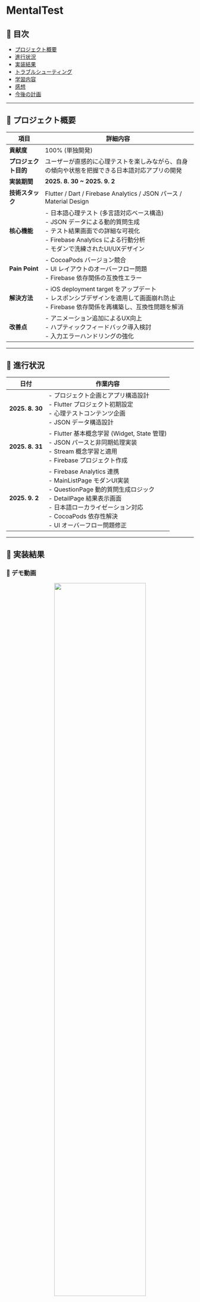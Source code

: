 # **MentalTest**

## 📌 目次
- [プロジェクト概要](#プロジェクト概要)
- [進行状況](#進行状況)
- [実装結果](#実装結果)
- [トラブルシューティング](#トラブルシューティング)
- [学習内容](#学習内容)
- [感想](#感想)
- [今後の計画](#今後の計画)

---

## 📌 プロジェクト概要

| 項目            | 詳細内容                                                                 |
|-----------------|-----------------------------------------------------------------------|
| **貢献度**       | 100% (単独開発)                                                        |
| **プロジェクト目的** | ユーザーが直感的に心理テストを楽しみながら、自身の傾向や状態を把握できる日本語対応アプリの開発 |
| **実装期間**    | **2025. 8. 30 ~ 2025. 9. 2**                                              |
| **技術スタック**    | Flutter / Dart / Firebase Analytics / JSON パース / Material Design |
| **核心機能**    | - 日本語心理テスト (多言語対応ベース構造)<br>- JSON データによる動的質問生成<br>- テスト結果画面での詳細な可視化<br>- Firebase Analytics による行動分析<br>- モダンで洗練されたUI/UXデザイン |
| **Pain Point**   | - CocoaPods バージョン競合<br>- UI レイアウトのオーバーフロー問題<br>- Firebase 依存関係の互換性エラー |
| **解決方法**    | - iOS deployment target をアップデート<br>- レスポンシブデザインを適用して画面崩れ防止<br>- Firebase 依存関係を再構築し、互換性問題を解消 |
| **改善点**    | - アニメーション追加によるUX向上<br>- ハプティックフィードバック導入検討<br>- 入力エラーハンドリングの強化 |

---

## 📌 進行状況

| 日付           | 作業内容                                                                                             |
|----------------|----------------------------------------------------------------------------------------------------|
| **2025. 8. 30** | - プロジェクト企画とアプリ構造設計<br>- Flutter プロジェクト初期設定<br>- 心理テストコンテンツ企画<br>- JSON データ構造設計 |
| **2025. 8. 31** | - Flutter 基本概念学習 (Widget, State 管理)<br>- JSON パースと非同期処理実装<br>- Stream 概念学習と適用<br>- Firebase プロジェクト作成 |
| **2025. 9. 2** | - Firebase Analytics 連携<br>- MainListPage モダンUI実装<br>- QuestionPage 動的質問生成ロジック<br>- DetailPage 結果表示画面<br>- 日本語ローカライゼーション対応<br>- CocoaPods 依存性解決<br>- UI オーバーフロー問題修正 |

---

## 📌 実装結果

### 🎥 デモ動画

<p align="center">
  <img width="70%" src="https://github.com/user-attachments/assets/ac3f4b57-43b0-450d-9db8-a8df511c557e"/>
</p>

## 📌 トラブルシューティング

### 🔹 問題 1: CocoaPods のバージョン競合
- **原因:** Flutter と Firebase の依存関係が古い CocoaPods と衝突  
- **解決:** `pod update` と iOS deployment target の更新で解消  

### 🔹 問題 2: UI オーバーフロー
- **原因:** 日本語テキストが長い場合に画面をはみ出す  
- **解決:** `Flexible` や `Expanded` を用いてレスポンシブ対応  

### 🔹 問題 3: Firebase 依存関係エラー
- **原因:** SDK バージョンの不一致  
- **解決:** `flutterfire configure` を再実行し、依存関係を統一  

---

## 📌 学習内容

### ✅ Flutter 基本概念
- StatelessWidget / StatefulWidget の違いを理解  
- Riverpod と組み合わせた状態管理を学習  

### ✅ JSON パースと非同期処理
- `FutureBuilder` を利用したデータ読み込み  
- JSON から質問リストを動的に生成する実装  

### ✅ Firebase Analytics
- ユーザー行動を追跡してテスト回答データを収集  
- イベントログを設計し、UX 改善の基盤を構築  

### ✅ モダンUI/UX
- Material Design コンポーネントを活用  
- アニメーション・トランジションを導入して直感的な操作感を実現  

---

## 📌 感想

- UI を洗練させることで **心理テストアプリらしい没入感** を実現できた  
- 非同期処理や JSON パースを実際に使うことで **Flutter アプリ開発の基礎力** が大幅に向上  
- Firebase Analytics の導入により、今後の改善に必要なデータ収集基盤を確立  
- CocoaPods や依存関係エラーを解決する過程で、**クロスプラットフォーム開発におけるビルド環境の重要性** を痛感  

---

## 📌 今後の計画

- **心理テストの種類追加**: ユーザーごとにパーソナライズされたテスト配信  
- **ハプティックフィードバック導入**: 回答時の操作感向上  
- **アニメーション最適化**: ページ遷移をよりスムーズに  
- **クラウドデータ保存**: 回答履歴を Firebase Firestore に保存し、複数端末間で同期可能に  
- **CI/CD 構築**: GitHub Actions を利用した自動テスト・ビルド・デプロイ  

---

